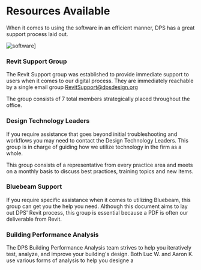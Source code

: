# Resources Available

When it comes to using the software in an efficient manner, DPS has a great support process laid out.

![software\]](images/1-1/00-software.png)

### Revit Support Group

The Revit Support group was established to provide immediate support to users when it comes to our digital process. They are immediately reachable by a single email group RevitSupport@dpsdesign.org

The group consists of 7 total members strategically placed throughout the office.

### Design Technology Leaders

If you require assistance that goes beyond initial troubleshooting and workflows you may need to contact the Design Technology Leaders. This group is in charge of guiding how we utilize technology in the firm as a whole.

This group consists of a representative from every practice area and meets on a monthly basis to discuss best practices, training topics and new items.

### Bluebeam Support

If you require specific assistance when it comes to utilizing Bluebeam, this group can get you the help you need. Although this document aims to lay out DPS' Revit process, this group is essential because a PDF is often our deliverable from Revit.

### Building Performance Analysis

The DPS Building Performance Analysis team strives to help you iteratively test, analyze, and improve your building's design. Both Luc W. and Aaron K. use various forms of analysis to help you designe a  



